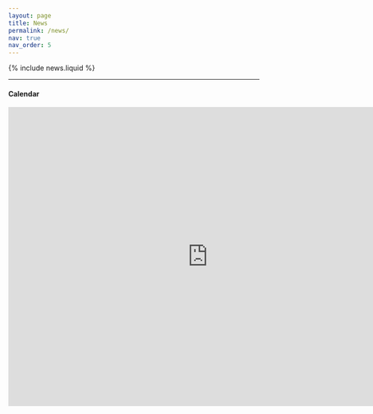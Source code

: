 ```yaml
---
layout: page
title: News
permalink: /news/
nav: true
nav_order: 5  
---
```


{% include news.liquid %}

---

#### **Calendar**

<iframe src="https://calendar.google.com/calendar/embed?src=wangd3109%40gmail.com&ctz=Asia%2FMacau&hl=en" style="border: 0" width="800" height="600" frameborder="0" scrolling="no"></iframe>
